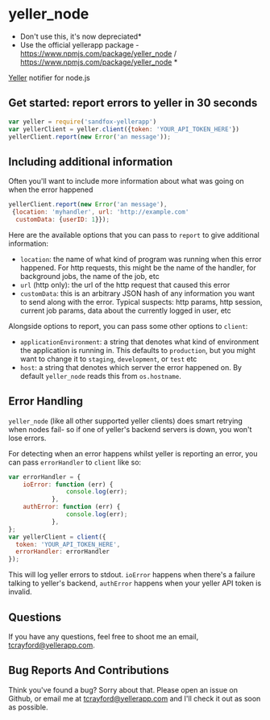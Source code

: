 # yeller_node

* Don't use this, it's now depreciated*
* Use the official yellerapp package - https://www.npmjs.com/package/yeller_node / https://www.npmjs.com/package/yeller_node *


[Yeller](http://yellerapp.com) notifier for node.js

## Get started: report errors to yeller in 30 seconds

```javascript
var yeller = require('sandfox-yellerapp')
var yellerClient = yeller.client({token: 'YOUR_API_TOKEN_HERE'})
yellerClient.report(new Error('an message'));
```

## Including additional information

Often you'll want to include more information about what was going on when the error happened

```javascript
yellerClient.report(new Error('an message'),
 {location: 'myhandler', url: 'http://example.com'
  customData: {userID: 1}});
```

Here are the available options that you can pass to `report` to give additional information:

- `location`: the name of what kind of program was running when this error happened. For http requests, this might be the name of the handler, for background jobs, the name of the job, etc
- `url` (http only): the url of the http request that caused this error
- `customData`: this is an arbitrary JSON hash of any information you want to send along with the error. Typical suspects: http params, http session, current job params, data about the currently logged in user, etc

Alongside options to report, you can pass some other options to `client`:

- `applicationEnvironment`: a string that denotes what kind of environment the application is running in. This defaults to `production`, but you might want to change it to `staging`, `development`, or `test` etc
- `host`: a string that denotes which server the error happened on. By default `yeller_node` reads this from `os.hostname`.

## Error Handling

`yeller_node` (like all other supported yeller clients) does smart retrying when nodes fail- so if one of yeller's backend servers is down, you won't lose errors.

For detecting when an error happens whilst yeller is reporting an error, you
can pass `errorHandler` to `client` like so:

```javascript
var errorHandler = {
    ioError: function (err) {
                console.log(err);
            },
    authError: function (err) {
                console.log(err);
            },
};
var yellerClient = client({
  token: 'YOUR_API_TOKEN_HERE',
  errorHandler: errorHandler
});
```

This will log yeller errors to stdout. `ioError` happens when there's a failure talking to yeller's backend, `authError` happens when your yeller API token is invalid.

## Questions

If you have any questions, feel free to shoot me an email, [tcrayford@yellerapp.com](mailto:tcrayford@yellerapp.com).

## Bug Reports And Contributions

Think you've found a bug? Sorry about that. Please open an issue on Github, or
email me at [tcrayford@yellerapp.com](mailto:tcrayford@yellerapp.com) and I'll
check it out as soon as possible.

